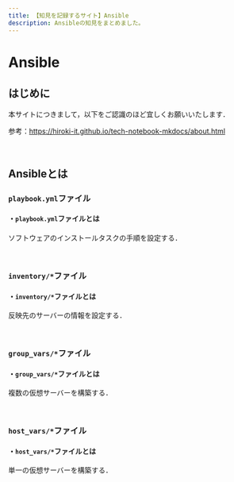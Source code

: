```yaml
---
title: 【知見を記録するサイト】Ansible
description: Ansibleの知見をまとめました。
---
```


# Ansible

## はじめに

本サイトにつきまして，以下をご認識のほど宜しくお願いいたします．

参考：https://hiroki-it.github.io/tech-notebook-mkdocs/about.html

<br>

## Ansibleとは

### ```playbook.yml```ファイル

#### ・```playbook.yml```ファイルとは

ソフトウェアのインストールタスクの手順を設定する．

<br>

### ```inventory/*```ファイル

#### ・```inventory/*```ファイルとは

反映先のサーバーの情報を設定する．

<br>

### ```group_vars/*```ファイル

#### ・```group_vars/*```ファイルとは

複数の仮想サーバーを構築する．

<br>

### ```host_vars/*```ファイル

#### ・```host_vars/*```ファイルとは

単一の仮想サーバーを構築する．

